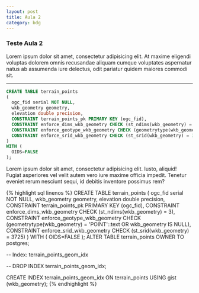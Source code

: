 ```yaml
---
layout: post
title: Aula 2
category: bdg
---
```



### Teste Aula 2

Lorem ipsum dolor sit amet, consectetur adipisicing elit. At maxime eligendi voluptas dolorem omnis recusandae aliquam cumque voluptates aspernatur natus ab assumenda iure delectus, odit pariatur quidem maiores commodi sit.

---
```sql
CREATE TABLE terrain_points
(
  ogc_fid serial NOT NULL,
  wkb_geometry geometry,
  elevation double precision,
  CONSTRAINT terrain_points_pk PRIMARY KEY (ogc_fid),
  CONSTRAINT enforce_dims_wkb_geometry CHECK (st_ndims(wkb_geometry) = 3),
  CONSTRAINT enforce_geotype_wkb_geometry CHECK (geometrytype(wkb_geometry) = 'POINT'::text OR wkb_geometry IS NULL),
  CONSTRAINT enforce_srid_wkb_geometry CHECK (st_srid(wkb_geometry) = 3725)
)
WITH (
  OIDS=FALSE
);
```

Lorem ipsum dolor sit amet, consectetur adipisicing elit. Iusto, aliquid! Fugiat asperiores vel velit autem vero iure maxime officia impedit. Tenetur eveniet rerum nesciunt sequi, id debitis inventore possimus rem?


{% highlight sql linenos %}
CREATE TABLE terrain_points
(
  ogc_fid serial NOT NULL,
  wkb_geometry geometry,
  elevation double precision,
  CONSTRAINT terrain_points_pk PRIMARY KEY (ogc_fid),
  CONSTRAINT enforce_dims_wkb_geometry CHECK (st_ndims(wkb_geometry) = 3),
  CONSTRAINT enforce_geotype_wkb_geometry CHECK (geometrytype(wkb_geometry) = 'POINT'::text OR wkb_geometry IS NULL),
  CONSTRAINT enforce_srid_wkb_geometry CHECK (st_srid(wkb_geometry) = 3725)
)
WITH (
  OIDS=FALSE
);
ALTER TABLE terrain_points OWNER TO postgres;

-- Index: terrain_points_geom_idx

-- DROP INDEX terrain_points_geom_idx;

CREATE INDEX terrain_points_geom_idx
  ON terrain_points
  USING gist
  (wkb_geometry);
{% endhighlight %}